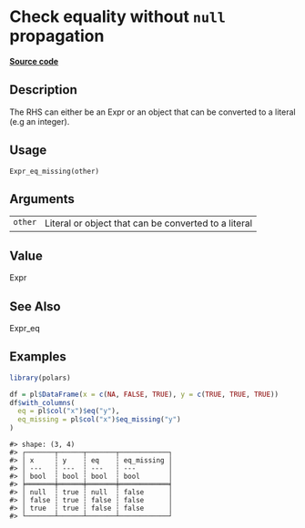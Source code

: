 

# Check equality without <code>null</code> propagation

[**Source code**](https://github.com/pola-rs/r-polars/tree/main/R/expr__expr.R#L356)

## Description

The RHS can either be an Expr or an object that can be converted to a
literal (e.g an integer).

## Usage

<pre><code class='language-R'>Expr_eq_missing(other)
</code></pre>

## Arguments

<table>
<tr>
<td style="white-space: nowrap; font-family: monospace; vertical-align: top">
<code id="Expr_eq_missing_:_other">other</code>
</td>
<td>
Literal or object that can be converted to a literal
</td>
</tr>
</table>

## Value

Expr

## See Also

Expr_eq

## Examples

``` r
library(polars)

df = pl$DataFrame(x = c(NA, FALSE, TRUE), y = c(TRUE, TRUE, TRUE))
df$with_columns(
  eq = pl$col("x")$eq("y"),
  eq_missing = pl$col("x")$eq_missing("y")
)
```

    #> shape: (3, 4)
    #> ┌───────┬──────┬───────┬────────────┐
    #> │ x     ┆ y    ┆ eq    ┆ eq_missing │
    #> │ ---   ┆ ---  ┆ ---   ┆ ---        │
    #> │ bool  ┆ bool ┆ bool  ┆ bool       │
    #> ╞═══════╪══════╪═══════╪════════════╡
    #> │ null  ┆ true ┆ null  ┆ false      │
    #> │ false ┆ true ┆ false ┆ false      │
    #> │ true  ┆ true ┆ false ┆ false      │
    #> └───────┴──────┴───────┴────────────┘
